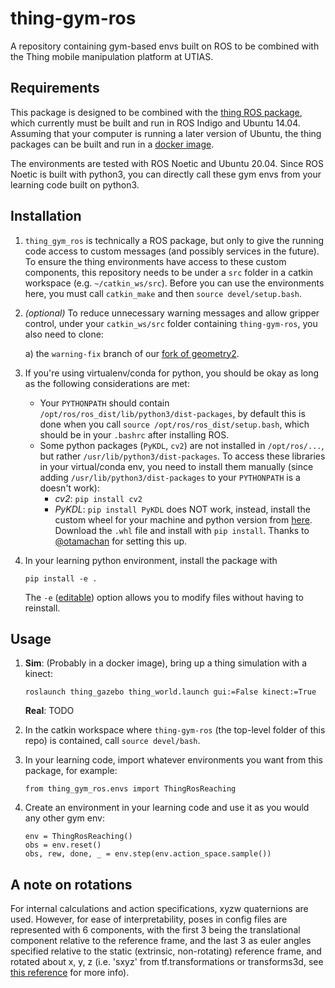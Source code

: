 # thing-gym-ros
A repository containing gym-based envs built on ROS to be combined with the Thing mobile manipulation platform at UTIAS. 

## Requirements
This package is designed to be combined with the [thing ROS package](https://github.com/utiasSTARS/thing), which currently must be built and run in ROS Indigo and Ubuntu 14.04. Assuming that your computer is running a later version of Ubuntu, the thing packages can be built and run in a [docker image](https://github.com/trevorablett/rosdocked-thing/tree/nvidia-fixes).

The environments are tested with ROS Noetic and Ubuntu 20.04. Since ROS Noetic is built with python3, you can directly call these gym envs from your learning code built on python3.

## Installation
1. `thing_gym_ros` is technically a ROS package, but only to give the running code access to custom messages (and possibly services in the future). To ensure the thing environments have access to these custom components, this repository needs to be under a `src` folder in a catkin workspace (e.g. `~/catkin_ws/src`). Before you can use the environments here, you must call `catkin_make` and then `source devel/setup.bash`.

2. *(optional)* To reduce unnecessary warning messages and allow gripper control, under your `catkin_ws/src` folder containing `thing-gym-ros`, you also need to clone:

    a) the `warning-fix` branch of our [fork of geometry2](https://github.com/trevorablett/geometry2/tree/warning-fix).

2. If you're using virtualenv/conda for python, you should be okay as long as the following considerations are met:
    - Your `PYTHONPATH` should contain `/opt/ros/ros_dist/lib/python3/dist-packages`, by default this is done when you call `source /opt/ros/ros_dist/setup.bash`, which should be in your `.bashrc` after installing ROS.
    - Some python packages (`PyKDL`, `cv2`) are not installed in `/opt/ros/...`, but rather `/usr/lib/python3/dist-packages`. To access these libraries in your virtual/conda env, you need to install them manually (since adding `/usr/lib/python3/dist-packages` to your `PYTHONPATH` is a doesn't work):
        - *cv2*: `pip install cv2`
        - *PyKDL*: `pip install PyKDL` does NOT work, instead, install the custom wheel for your machine and python version from [here](https://rospypi.github.io/simple/pykdl/). Download the `.whl` file and install with `pip install`. Thanks to [@otamachan](https://github.com/otamachan) for setting this up.

3. In your learning python environment, install the package with
    ```
    pip install -e .
    ```
    The `-e` ([editable](https://pip.pypa.io/en/stable/reference/pip_install/#editable-installs)) option allows you to modify files without having to reinstall.

## Usage

1. **Sim**: (Probably in a docker image), bring up a thing simulation with a kinect:
    ```
    roslaunch thing_gazebo thing_world.launch gui:=False kinect:=True
    ```
   **Real**: TODO

2. In the catkin workspace where `thing-gym-ros` (the top-level folder of this repo) is contained, call `source devel/bash`.

3. In your learning code, import whatever environments you want from this package, for example:
    ```
    from thing_gym_ros.envs import ThingRosReaching
    ```
  
4. Create an environment in your learning code and use it as you would any other gym env:
    ```
    env = ThingRosReaching()
    obs = env.reset()
    obs, rew, done, _ = env.step(env.action_space.sample())
    ```
## A note on rotations
For internal calculations and action specifications, xyzw quaternions are used. However, for ease of interpretability, poses in config files are represented with 6 components, with the first 3 being the translational component relative to the reference frame, and the last 3 as euler angles specified relative to the static (extrinsic, non-rotating) reference frame, and rotated about x, y, z (i.e. 'sxyz' from tf.transformations or transforms3d, see [this reference](https://matthew-brett.github.io/transforms3d/reference/transforms3d.euler.html#specifying-angle-conventions) for more info).
